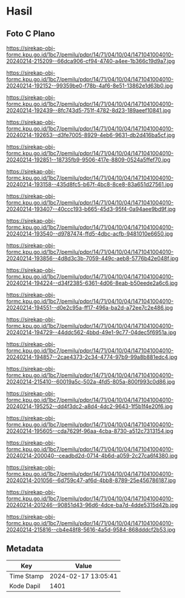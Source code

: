 # Hasil

## Foto C Plano

https://sirekap-obj-formc.kpu.go.id/1bc7/pemilu/pdpr/14/71/04/10/04/1471041004010-20240214-215209--66dca906-cf94-4740-a4ee-1b366c19d9a7.jpg

https://sirekap-obj-formc.kpu.go.id/1bc7/pemilu/pdpr/14/71/04/10/04/1471041004010-20240214-192152--99359be0-f78b-4af6-8e51-13862e1d63b0.jpg

https://sirekap-obj-formc.kpu.go.id/1bc7/pemilu/pdpr/14/71/04/10/04/1471041004010-20240214-192439--8fc743d5-751f-4782-8d23-189aeef10841.jpg

https://sirekap-obj-formc.kpu.go.id/1bc7/pemilu/pdpr/14/71/04/10/04/1471041004010-20240214-192653--d3fe7005-8929-4eb6-9631-db2d416ba5cf.jpg

https://sirekap-obj-formc.kpu.go.id/1bc7/pemilu/pdpr/14/71/04/10/04/1471041004010-20240214-192851--18735fb9-9506-417e-8809-0524a5ffef70.jpg

https://sirekap-obj-formc.kpu.go.id/1bc7/pemilu/pdpr/14/71/04/10/04/1471041004010-20240214-193158--435d8fc5-b67f-4bc8-8ce8-83a651d27561.jpg

https://sirekap-obj-formc.kpu.go.id/1bc7/pemilu/pdpr/14/71/04/10/04/1471041004010-20240214-193407--40ccc193-b665-45d3-95f4-0a94aee9bd9f.jpg

https://sirekap-obj-formc.kpu.go.id/1bc7/pemilu/pdpr/14/71/04/10/04/1471041004010-20240214-193540--d9787474-ffd5-4dbc-acfb-9481010e6650.jpg

https://sirekap-obj-formc.kpu.go.id/1bc7/pemilu/pdpr/14/71/04/10/04/1471041004010-20240214-193856--4d8d3c3b-7059-449c-aeb8-5776b42e048f.jpg

https://sirekap-obj-formc.kpu.go.id/1bc7/pemilu/pdpr/14/71/04/10/04/1471041004010-20240214-194224--d34f2385-6361-4d06-8eab-b50eede2a6c6.jpg

https://sirekap-obj-formc.kpu.go.id/1bc7/pemilu/pdpr/14/71/04/10/04/1471041004010-20240214-194551--d0e2c95a-ff17-496a-ba2d-a72ee7c2e486.jpg

https://sirekap-obj-formc.kpu.go.id/1bc7/pemilu/pdpr/14/71/04/10/04/1471041004010-20240214-194729--44ddc562-4bbd-49e1-9c77-04dec5f6951a.jpg

https://sirekap-obj-formc.kpu.go.id/1bc7/pemilu/pdpr/14/71/04/10/04/1471041004010-20240214-194857--2cae4373-2c34-4774-97b9-99a8b881edc4.jpg

https://sirekap-obj-formc.kpu.go.id/1bc7/pemilu/pdpr/14/71/04/10/04/1471041004010-20240214-215410--60019a5c-502a-4fd5-805a-800f993c0d86.jpg

https://sirekap-obj-formc.kpu.go.id/1bc7/pemilu/pdpr/14/71/04/10/04/1471041004010-20240214-195252--dd4f3dc2-a8d4-4dc2-9643-1f5b1f4e20f6.jpg

https://sirekap-obj-formc.kpu.go.id/1bc7/pemilu/pdpr/14/71/04/10/04/1471041004010-20240214-195605--cda7629f-96aa-4cba-8730-a512c7313154.jpg

https://sirekap-obj-formc.kpu.go.id/1bc7/pemilu/pdpr/14/71/04/10/04/1471041004010-20240214-200040--ceadbd2d-0714-4b6d-a059-2c27ca6f4380.jpg

https://sirekap-obj-formc.kpu.go.id/1bc7/pemilu/pdpr/14/71/04/10/04/1471041004010-20240214-201056--6d759c47-af6d-4bb8-8789-25e456786187.jpg

https://sirekap-obj-formc.kpu.go.id/1bc7/pemilu/pdpr/14/71/04/10/04/1471041004010-20240214-201246--90851d43-96d6-4dce-ba7d-4dde5315d42b.jpg

https://sirekap-obj-formc.kpu.go.id/1bc7/pemilu/pdpr/14/71/04/10/04/1471041004010-20240214-215816--cb4e48f8-5616-4a5d-9584-868dddcf2b53.jpg


## Metadata

| Key        | Value               |
| ---------- | ------------------- |
| Time Stamp | 2024-02-17 13:05:41 |
| Kode Dapil | 1401                |



